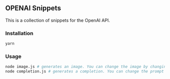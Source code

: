 ## OPENAI Snippets

This is a collection of snippets for the OpenAI API.

### Installation

```bash
yarn
```

### Usage

```bash
node image.js # generates an image. You can change the image by changing the image url in the file.
node completion.js # generates a completion. You can change the prompt by changing the prompt in the file.
```
